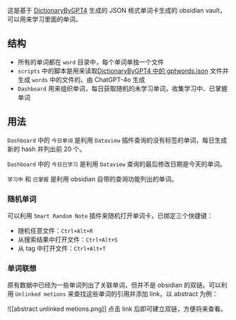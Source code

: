 
这是基于 [DictionaryByGPT4](https://github.com/Ceelog/DictionaryByGPT4) 生成的 JSON 格式单词卡生成的 obsidian vault，可以用来学习里面的单词。

## 结构

- 所有的单词都在 `word` 目录中，每个单词单独一个文件
- `scripts` 中的脚本是用来读取[DictionaryByGPT4 中的 gptwords.json](https://github.com/Ceelog/DictionaryByGPT4/blob/main/gptwords.json) 文件并生成 `words` 中的文件的。由 ChatGPT-4o 生成
- `Dashboard` 用来组织单词，每日获取随机的未学习单词，收集学习中、已掌握单词

## 用法

`Dashboard` 中的 `今日单词` 是利用 `Dataview` 插件查询的没有标签的单词，每日生成新的 hash 并列出前 20 个。

`Dashboard` 中的 `今日已学习` 是利用 `Dataview` 查询的最后修改日期是今天的单词。

`学习中` 和 `已掌握` 是利用 obsidian 自带的查询功能列出的单词。

### 随机单词

可以利用 `Smart Random Note` 插件来随机打开单词卡，已绑定三个快捷键：

- 随机任意文件：`Ctrl+Alt+R`
- 从搜索结果中打开文件：`Ctrl+Alt+S`
- 从 tag 中打开文件：`Ctrl+Alt+T`

### 单词联想

原有数据中已经为一些单词列出了关联单词，但并不是 obsidian 的双链。可以利用 `Unlinked metions` 来查找这些单词的引用并添加 link，以 abstract 为例：

![[abstract unlinked metions.png]]
点击 link 后即可建立双链，方便将来查看。